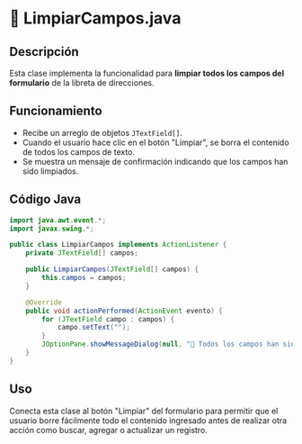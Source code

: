 # 📄 LimpiarCampos.java

## Descripción
Esta clase implementa la funcionalidad para **limpiar todos los campos del formulario** de la libreta de direcciones.

## Funcionamiento
- Recibe un arreglo de objetos `JTextField[]`.
- Cuando el usuario hace clic en el botón "Limpiar", se borra el contenido de todos los campos de texto.
- Se muestra un mensaje de confirmación indicando que los campos han sido limpiados.

## Código Java
```java
import java.awt.event.*;
import javax.swing.*;

public class LimpiarCampos implements ActionListener {
    private JTextField[] campos;

    public LimpiarCampos(JTextField[] campos) {
        this.campos = campos;
    }

    @Override
    public void actionPerformed(ActionEvent evento) {
        for (JTextField campo : campos) {
            campo.setText("");
        }
        JOptionPane.showMessageDialog(null, "🧹 Todos los campos han sido limpiados.");
    }
}
```

## Uso
Conecta esta clase al botón "Limpiar" del formulario para permitir que el usuario borre fácilmente todo el contenido ingresado antes de realizar otra acción como buscar, agregar o actualizar un registro.

